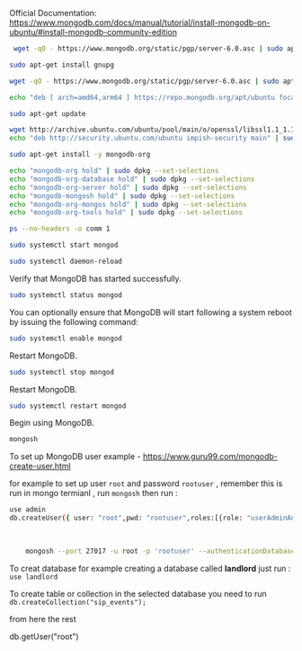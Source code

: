 



Official Documentation: https://www.mongodb.com/docs/manual/tutorial/install-mongodb-on-ubuntu/#install-mongodb-community-edition
```bash
 wget -qO - https://www.mongodb.org/static/pgp/server-6.0.asc | sudo apt-key add -
```

```bash
sudo apt-get install gnupg
```

```bash
wget -qO - https://www.mongodb.org/static/pgp/server-6.0.asc | sudo apt-key add -
```

```bash
echo "deb [ arch=amd64,arm64 ] https://repo.mongodb.org/apt/ubuntu focal/mongodb-org/6.0 multiverse" | sudo tee /etc/apt/sources.list.d/mongodb-org-6.0.list
```

```bash
sudo apt-get update

```

```bash
wget http://archive.ubuntu.com/ubuntu/pool/main/o/openssl/libssl1.1_1.1.1f-1ubuntu2_amd64.deb && sudo dpkg -i libssl1.1_1.1.1f-1ubuntu2_amd64.deb && sudo rm -f libssl1.1_1.1.1f-1ubuntu2_amd64.deb && \
echo "deb http://security.ubuntu.com/ubuntu impish-security main" | sudo tee /etc/apt/sources.list.d/impish-security.list && sudo apt-get update && sudo apt-get install libssl1.1

```

```bash
sudo apt-get install -y mongodb-org

```

```bash
echo "mongodb-org hold" | sudo dpkg --set-selections
echo "mongodb-org-database hold" | sudo dpkg --set-selections
echo "mongodb-org-server hold" | sudo dpkg --set-selections
echo "mongodb-mongosh hold" | sudo dpkg --set-selections
echo "mongodb-org-mongos hold" | sudo dpkg --set-selections
echo "mongodb-org-tools hold" | sudo dpkg --set-selections

```

```bash
ps --no-headers -o comm 1

```

```bash
sudo systemctl start mongod
```

```bash
sudo systemctl daemon-reload
```
Verify that MongoDB has started successfully.

```bash
sudo systemctl status mongod
```
You can optionally ensure that MongoDB will start following a system reboot by issuing the following command:
```bash
sudo systemctl enable mongod
```
Restart MongoDB.

```bash
sudo systemctl stop mongod
```

Restart MongoDB.
```bash
sudo systemctl restart mongod
```
Begin using MongoDB.

```bash
mongosh
```
To set up MongoDB user example - https://www.guru99.com/mongodb-create-user.html

for example to set up user `root` and password `rootuser` , remember this is run in mongo termianl , run `mongosh` then run :
```bash 
use admin
db.createUser({	user: "root",pwd: "rootuser",roles:[{role: "userAdminAnyDatabase" , db:"admin"}]})
	
	

	mongosh --port 27017 -u root -p 'rootuser' --authenticationDatabase 'landlord'


```

To creat database for example creating a database called **landlord** just run : `use landlord`

To create table or collection in the selected database you need to run `db.createCollection("sip_events");`


from here the rest

db.getUser("root")
